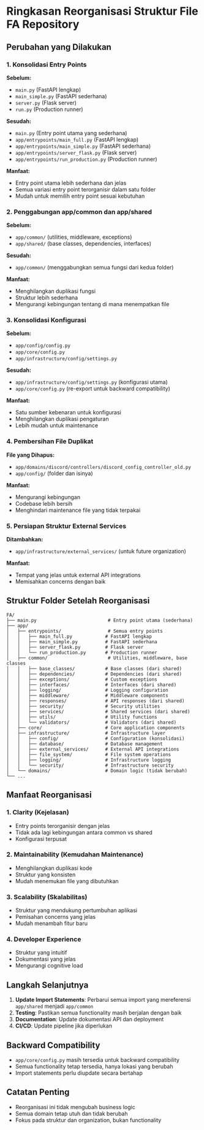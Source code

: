 # Ringkasan Reorganisasi Struktur File FA Repository

## Perubahan yang Dilakukan

### 1. Konsolidasi Entry Points
**Sebelum:**
- `main.py` (FastAPI lengkap)
- `main_simple.py` (FastAPI sederhana)
- `server.py` (Flask server)
- `run.py` (Production runner)

**Sesudah:**
- `main.py` (Entry point utama yang sederhana)
- `app/entrypoints/main_full.py` (FastAPI lengkap)
- `app/entrypoints/main_simple.py` (FastAPI sederhana)
- `app/entrypoints/server_flask.py` (Flask server)
- `app/entrypoints/run_production.py` (Production runner)

**Manfaat:**
- Entry point utama lebih sederhana dan jelas
- Semua variasi entry point terorganisir dalam satu folder
- Mudah untuk memilih entry point sesuai kebutuhan

### 2. Penggabungan app/common dan app/shared
**Sebelum:**
- `app/common/` (utilities, middleware, exceptions)
- `app/shared/` (base classes, dependencies, interfaces)

**Sesudah:**
- `app/common/` (menggabungkan semua fungsi dari kedua folder)

**Manfaat:**
- Menghilangkan duplikasi fungsi
- Struktur lebih sederhana
- Mengurangi kebingungan tentang di mana menempatkan file

### 3. Konsolidasi Konfigurasi
**Sebelum:**
- `app/config/config.py`
- `app/core/config.py`
- `app/infrastructure/config/settings.py`

**Sesudah:**
- `app/infrastructure/config/settings.py` (konfigurasi utama)
- `app/core/config.py` (re-export untuk backward compatibility)

**Manfaat:**
- Satu sumber kebenaran untuk konfigurasi
- Menghilangkan duplikasi pengaturan
- Lebih mudah untuk maintenance

### 4. Pembersihan File Duplikat
**File yang Dihapus:**
- `app/domains/discord/controllers/discord_config_controller_old.py`
- `app/config/` (folder dan isinya)

**Manfaat:**
- Mengurangi kebingungan
- Codebase lebih bersih
- Menghindari maintenance file yang tidak terpakai

### 5. Persiapan Struktur External Services
**Ditambahkan:**
- `app/infrastructure/external_services/` (untuk future organization)

**Manfaat:**
- Tempat yang jelas untuk external API integrations
- Memisahkan concerns dengan baik

## Struktur Folder Setelah Reorganisasi

```
FA/
├── main.py                          # Entry point utama (sederhana)
├── app/
│   ├── entrypoints/                 # Semua entry points
│   │   ├── main_full.py            # FastAPI lengkap
│   │   ├── main_simple.py          # FastAPI sederhana
│   │   ├── server_flask.py         # Flask server
│   │   └── run_production.py       # Production runner
│   ├── common/                      # Utilities, middleware, base classes
│   │   ├── base_classes/           # Base classes (dari shared)
│   │   ├── dependencies/           # Dependencies (dari shared)
│   │   ├── exceptions/             # Custom exceptions
│   │   ├── interfaces/             # Interfaces (dari shared)
│   │   ├── logging/                # Logging configuration
│   │   ├── middleware/             # Middleware components
│   │   ├── responses/              # API responses (dari shared)
│   │   ├── security/               # Security utilities
│   │   ├── services/               # Shared services (dari shared)
│   │   ├── utils/                  # Utility functions
│   │   └── validators/             # Validators (dari shared)
│   ├── core/                       # Core application components
│   ├── infrastructure/             # Infrastructure layer
│   │   ├── config/                 # Configuration (konsolidasi)
│   │   ├── database/               # Database management
│   │   ├── external_services/      # External API integrations
│   │   ├── file_system/            # File system operations
│   │   ├── logging/                # Infrastructure logging
│   │   └── security/               # Infrastructure security
│   └── domains/                    # Domain logic (tidak berubah)
└── ...
```

## Manfaat Reorganisasi

### 1. **Clarity (Kejelasan)**
- Entry points terorganisir dengan jelas
- Tidak ada lagi kebingungan antara common vs shared
- Konfigurasi terpusat

### 2. **Maintainability (Kemudahan Maintenance)**
- Menghilangkan duplikasi kode
- Struktur yang konsisten
- Mudah menemukan file yang dibutuhkan

### 3. **Scalability (Skalabilitas)**
- Struktur yang mendukung pertumbuhan aplikasi
- Pemisahan concerns yang jelas
- Mudah menambah fitur baru

### 4. **Developer Experience**
- Struktur yang intuitif
- Dokumentasi yang jelas
- Mengurangi cognitive load

## Langkah Selanjutnya

1. **Update Import Statements**: Perbarui semua import yang mereferensi `app/shared` menjadi `app/common`
2. **Testing**: Pastikan semua functionality masih berjalan dengan baik
3. **Documentation**: Update dokumentasi API dan deployment
4. **CI/CD**: Update pipeline jika diperlukan

## Backward Compatibility

- `app/core/config.py` masih tersedia untuk backward compatibility
- Semua functionality tetap tersedia, hanya lokasi yang berubah
- Import statements perlu diupdate secara bertahap

## Catatan Penting

- Reorganisasi ini tidak mengubah business logic
- Semua domain tetap utuh dan tidak berubah
- Fokus pada struktur dan organization, bukan functionality
